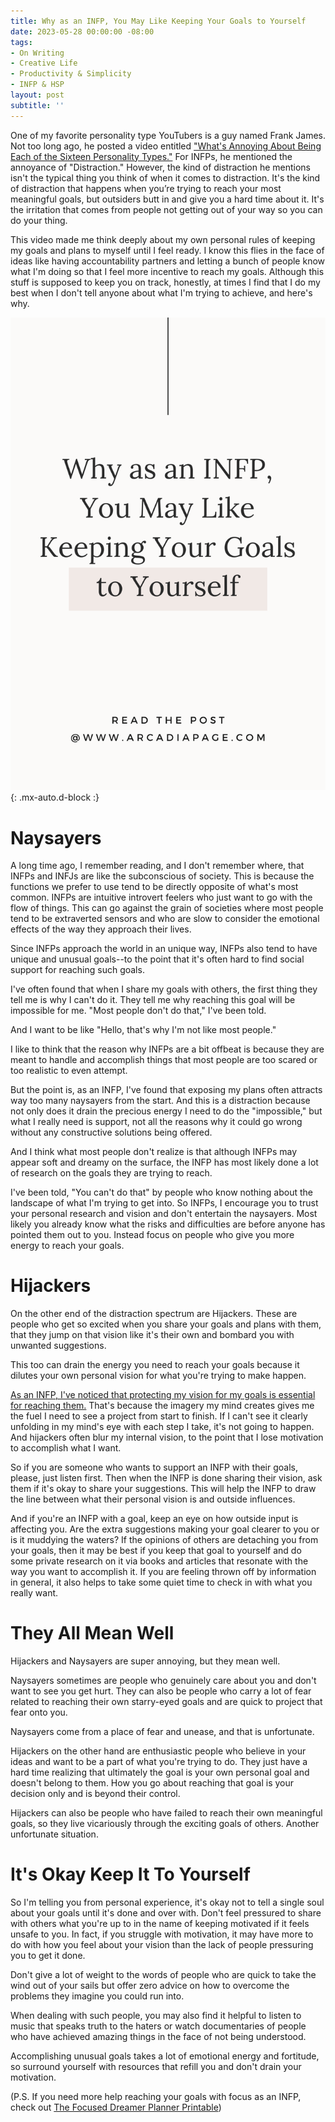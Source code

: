 ```yaml
---
title: Why as an INFP, You May Like Keeping Your Goals to Yourself
date: 2023-05-28 00:00:00 -08:00
tags:
- On Writing
- Creative Life
- Productivity & Simplicity
- INFP & HSP
layout: post
subtitle: ''
---
```

One of my favorite personality type YouTubers is a guy named Frank James. Not too long ago, he posted a video entitled ["What's Annoying About Being Each of the Sixteen Personality Types."](https://youtu.be/i0X4Yz34KOw) For INFPs, he mentioned the annoyance of "Distraction." However, the kind of distraction he mentions isn't the typical thing you think of when it comes to distraction. It's the kind of distraction that happens when you’re trying to reach your most meaningful goals, but outsiders butt in and give you a hard time about it. It's the irritation that comes from people not getting out of your way so you can do your thing. 

This video made me think deeply about my own personal rules of keeping my goals and plans to myself until I feel ready. I know this flies in the face of ideas like having accountability partners and letting a bunch of people know what I'm doing so that I feel more incentive to reach my goals. Although this stuff is supposed to keep you on track, honestly, at times I find that I do my best when I don't tell anyone about what I'm trying to achieve, and here's why. 

![Why as an INFP You May Like Keeping Your Goals to Yourself](/uploads/infp-keep-goals-to-yourself-pin.png "INFP Goals INFP Personal Growth INFP Writer"){: .mx-auto.d-block :}
 
# Naysayers

A long time ago, I remember reading, and I don't remember where, that INFPs and INFJs are like the subconscious of society. This is because the functions we prefer to use tend to be directly opposite of what's most common. INFPs are intuitive introvert feelers who just want to go with the flow of things.  This can go against the grain of societies where most people tend to be extraverted sensors and who are slow to consider the emotional effects of the way they approach their lives. 

Since INFPs approach the world in an unique way, INFPs also tend to have unique and unusual goals--to the point that it's often hard to find social support for reaching such goals. 

I've often found that when I share my goals with others, the first thing they tell me is why I can't do it. They tell me why reaching this goal will be impossible for me. "Most people don't do that," I've been told. 

And I want to be like "Hello, that's why I'm not like most people."

I like to think that the reason why INFPs are a bit offbeat is because they are meant to handle and accomplish things that most people are too scared or too realistic to even attempt. 

But the point is, as an INFP, I've found that exposing my plans often attracts way too many naysayers from the start. And this is a distraction because not only does it drain the precious energy I need to do the "impossible," but what I really need is support, not all the reasons why it could go wrong without any constructive solutions being offered.

And I think what most people don't realize is that although INFPs may appear soft and dreamy on the surface, the INFP has most likely done a lot of research on the goals they are trying to reach. 

I've been told, "You can't do that" by people who know nothing about the landscape of what I'm trying to get into.  So INFPs, I encourage you to trust your personal research and vision and don't entertain the naysayers. Most likely you already know what the risks and difficulties are before anyone has pointed them out to you. Instead focus on people who give you more energy to reach your goals. 
 
# Hijackers

On the other end of the distraction spectrum are Hijackers. These are people who get so excited when you share your goals and plans with them, that they jump on that vision like it's their own and bombard you with unwanted suggestions. 

This too can drain the energy you need to reach your goals because it dilutes your own personal vision for what you're trying to make happen. 

[As an INFP, I've noticed that protecting my vision for my goals is essential for reaching them.](https://arcadiapage.com/2020-09-29-why-infps-need-to-visualize-their-goals/) That's because the imagery my mind creates gives me the fuel I need to see a project from start to finish. If I can't see it clearly unfolding in my mind's eye with each step I take,  it's not going to happen. And hijackers often blur my internal vision, to the point that I lose motivation to accomplish what I want. 

So if you are someone who wants to support an INFP with their goals, please, just listen first. Then when the INFP is done sharing their vision, ask them if it's okay to share your suggestions. This will help the INFP to draw the line between what their personal vision is and outside influences. 

And if you're an INFP with a goal, keep an eye on how outside input is affecting you. Are the extra suggestions making your goal clearer to you or is it muddying the waters? If the opinions of others are detaching you from your goals, then it may be best if you keep that goal to yourself and do some private research on it via books and articles that resonate with the way you want to accomplish it. If you are feeling thrown off by information in general, it also helps to take some quiet time to check in with what you really want.

# They All Mean Well

Hijackers and Naysayers are super annoying, but they mean well.

Naysayers sometimes are people who genuinely care about you and don't want to see you get hurt. They can also be people who carry a lot of fear related to reaching their own starry-eyed goals and are quick to project that fear onto you. 

Naysayers come from a place of fear and unease, and that is unfortunate. 

Hijackers on the other hand are enthusiastic people who believe in your ideas and want to be a part of what you're trying to do. They just have a hard time realizing that ultimately the goal is your own personal goal and doesn't belong to them. How you go about reaching that goal is your decision only and is beyond their control. 

Hijackers can also be people who have failed to reach their own meaningful goals, so they live vicariously through the exciting goals of others. Another unfortunate situation. 

# It's Okay Keep It To Yourself

So I'm telling you from personal experience, it's okay not to tell a single soul about your goals until it's done and over with. Don't feel pressured to share with others what you're up to in the name of keeping motivated if it feels unsafe to you. In fact, if you struggle with motivation, it may have more to do with how you feel about your vision than the lack of people pressuring you to get it done.  

Don't give a lot of weight to the words of people who are quick to take the wind out of your sails but offer zero advice on how to overcome the problems they imagine you could run into. 

When dealing with such people, you may also find it helpful to listen to music that speaks truth to the haters or watch documentaries of people who have achieved amazing things in the face of not being understood. 

Accomplishing unusual goals takes a lot of emotional energy and fortitude, so surround yourself with resources that refill you and don't drain your motivation.

(P.S. If you need more help reaching your goals with focus as an INFP, check out [The Focused Dreamer Planner Printable](https://payhip.com/b/LZQNK))
